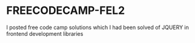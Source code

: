 # FREECODECAMP-FEL2
I posted free code camp solutions which I had been solved of JQUERY in frontend development libraries  
